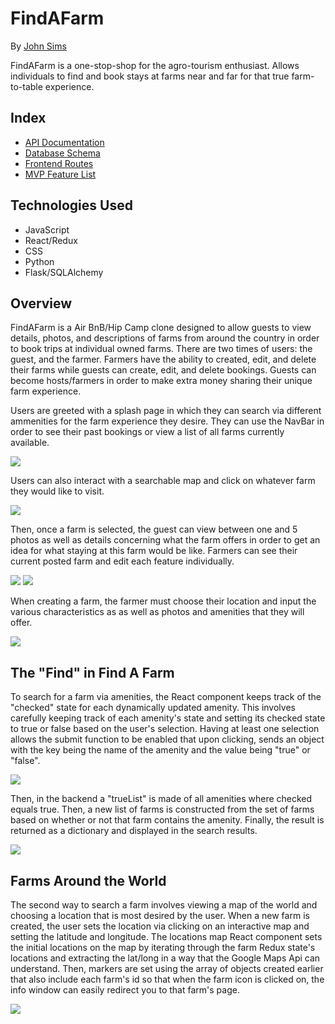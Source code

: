 # FindAFarm

By [John Sims](https://github.com/simzeee)

FindAFarm is a one-stop-shop for the agro-tourism enthusiast. Allows individuals to find and book stays at farms near and far for that true farm-to-table experience.

## Index

- [API Documentation](https://github.com/simzeee/FindAFarm/wiki/API-Documentation)
- [Database Schema](https://github.com/simzeee/FindAFarm/wiki/Database-Schema)
- [Frontend Routes](https://github.com/simzeee/FindAFarm/wiki/Frontend-Routes)
- [MVP Feature List](https://github.com/simzeee/FindAFarm/wiki/MVP-List)

## Technologies Used

- JavaScript
- React/Redux
- CSS
- Python
- Flask/SQLAlchemy

## Overview

FindAFarm is a Air BnB/Hip Camp clone designed to allow guests to view details, photos, and descriptions of farms from around the country in order to book trips at individual owned farms. There are two times of users: the guest, and the farmer. Farmers have the ability to created, edit, and delete their farms while guests can create, edit, and delete bookings. Guests can become hosts/farmers in order to make extra money sharing their unique farm experience.

Users are greeted with a splash page in which they can search via different ammenities for the farm experience they desire.
They can use the NavBar in order to see their past bookings or view a list of all farms currently available. 

![](githubReadMe/splashPage.png)

Users can also interact with a searchable map and click on whatever farm they would like to visit.

![](githubReadMe/searchGoogleMap.png)

Then, once a farm is selected, the guest can view between one and 5 photos as well as details concerning what the farm offers in order to get an idea for what staying at this farm would be like. Farmers can see their current posted farm and edit each feature individually.

![](githubReadMe/oneFarmImages.png)
![](githubReadMe/oneFarmEdit.png)

 When creating a farm, the farmer must choose their location and input the various characteristics as as well as photos and amenities that they will offer. 

![](githubReadMe/createFarmForm.png)


## The "Find" in Find A Farm

To search for a farm via amenities, the React component keeps track of the "checked" state for each dynamically updated amenity. This involves carefully keeping track of each amenity's state and setting its checked state to true or false based on the user's selection. Having at least one selection allows the submit function to be enabled that upon clicking, sends an object with the key being the name of the amenity and the value being "true" or "false".

![](githubReadMe/SearchStateSetter.png)

Then, in the backend a "trueList" is made of all amenities where checked equals true. Then, a new list of farms is constructed from the set of farms based on whether or not that farm contains the amenity. Finally, the result is returned as a dictionary and displayed in the search results.

![](githubReadMe/SearchBackend.png)

## Farms Around the World

The second way to search a farm involves viewing a map of the world and choosing a location that is most desired by the user. When a new farm is created, the user sets the location via clicking on an interactive map and setting the latitude and longitude. The locations map React component sets the initial locations on the map by iterating through the farm Redux state's locations and extracting the lat/long in a way that the Google Maps Api can understand. Then, markers are set using the array of objects created earlier that also include each farm's id so that when the farm icon is clicked on, the info window can easily redirect you to that farm's page. 

![](githubReadMe/allFarmsMap.png)
